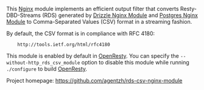 <!---
    @title         Rds Csv Nginx Module
    @creator       Yichun Zhang
    @created       2011-08-31 07:42 GMT
    @modifier      YichunZhang
    @modified      
    @changecount   1
--->

This [Nginx](nginx/) module implements an efficient output filter that converts Resty-DBD-Streams (RDS) generated by [Drizzle Nginx Module](drizzle-nginx-module/) and [Postgres Nginx Module](postgres-nginx-module/) to Comma-Separated Values (CSV) format in a streaming fashion.

By default, the CSV format is in compliance with RFC 4180:

        http://tools.ietf.org/html/rfc4180

This module is enabled by default in [OpenResty](openresty/). You can specify the `--without-http_rds_csv_module` option to disable this module while running `./configure` to build [OpenResty](openresty/).

Project homepage: https://github.com/agentzh/rds-csv-nginx-module
